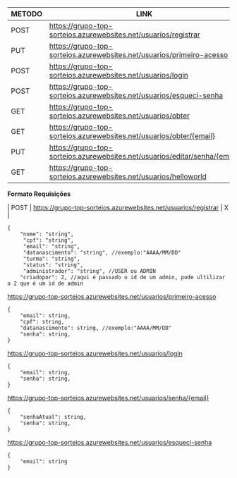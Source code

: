 | METODO | LINK | PERMISSAO |
|-----|------|-----------|
| POST | https://grupo-top-sorteios.azurewebsites.net/usuarios/registrar | X |
| PUT | https://grupo-top-sorteios.azurewebsites.net/usuarios/primeiro-acesso | X |
| POST| https://grupo-top-sorteios.azurewebsites.net/usuarios/login | X |
| POST| https://grupo-top-sorteios.azurewebsites.net/usuarios/esqueci-senha | X |
| GET | https://grupo-top-sorteios.azurewebsites.net/usuarios/obter | ADMIN |
| GET | https://grupo-top-sorteios.azurewebsites.net/usuarios/obter/{email} | USER |
| PUT | https://grupo-top-sorteios.azurewebsites.net/usuarios/editar/senha/{email} | USER |
| GET | https://grupo-top-sorteios.azurewebsites.net/usuarios/helloworld | X |


<b>Formato Requisições</b>

| POST | https://grupo-top-sorteios.azurewebsites.net/usuarios/registrar | X |

```console
{
	"nome": "string",
   	 "cpf": "string",
   	 "email": "string",
   	 "datanascimento": "string", //exemplo:"AAAA/MM/DD"
   	 "turma": "string",
   	 "status": "string",
   	 "administrador": "string", //USER ou ADMIN
	"criadopor": 2, //aqui é passado o id de um admin, pode ultilizar o 2 que é um id de admin
```

https://grupo-top-sorteios.azurewebsites.net/usuarios/primeiro-acesso

```console
{
	"email": string, 
	"cpf": string,  
	"datanascimento": string, //exemplo:"AAAA/MM/DD"
 	"senha": string,		
}
```

https://grupo-top-sorteios.azurewebsites.net/usuarios/login

```console
{
	"email": string, 
	"senha": string,  
}
```

https://grupo-top-sorteios.azurewebsites.net/usuarios/senha/{email}

```console
{
	"senhaAtual": string, 
	"senha": string,  
}
```

https://grupo-top-sorteios.azurewebsites.net/usuarios/esqueci-senha

```console
{
	"email": string 
}
```


